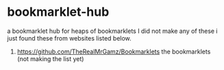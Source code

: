 # bookmarklet-hub
a bookmarklet hub for heaps of bookmarklets
I did not make any of these i just found these from websites listed below.
1. https://github.com/TheRealMrGamz/Bookmarklets 
the bookmarklets (not making the list yet) 
